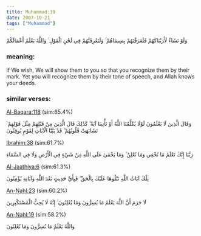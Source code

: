 ```yaml
---
title: Muhammad:30
date: 2007-10-21
tags: ["Muhammad"]
---
```

وَلَوْ نَشَاءُ لَأَرَيْنَاكَهُمْ فَلَعَرَفْتَهُمْ بِسِيمَاهُمْ ۚ وَلَتَعْرِفَنَّهُمْ فِي لَحْنِ الْقَوْلِ ۚ وَاللَّهُ يَعْلَمُ أَعْمَالَكُمْ
### meaning: 
If We wish, We will show them to you so that you recognize them by their mark. Yet you will recognize them by their tone of speech, and Allah knows your deeds.
### similar verses: 

[Al-Baqara:118](/2/118) (sim:65.4%)

وَقَالَ الَّذِينَ لَا يَعْلَمُونَ لَوْلَا يُكَلِّمُنَا اللَّهُ أَوْ تَأْتِينَا آيَةٌ ۗ كَذَٰلِكَ قَالَ الَّذِينَ مِنْ قَبْلِهِمْ مِثْلَ قَوْلِهِمْ ۘ تَشَابَهَتْ قُلُوبُهُمْ ۗ قَدْ بَيَّنَّا الْآيَاتِ لِقَوْمٍ يُوقِنُونَ

[Ibrahim:38](/14/38) (sim:61.7%)

رَبَّنَا إِنَّكَ تَعْلَمُ مَا نُخْفِي وَمَا نُعْلِنُ ۗ وَمَا يَخْفَىٰ عَلَى اللَّهِ مِنْ شَيْءٍ فِي الْأَرْضِ وَلَا فِي السَّمَاءِ

[Al-Jaathiya:6](/45/6) (sim:61.3%)

تِلْكَ آيَاتُ اللَّهِ نَتْلُوهَا عَلَيْكَ بِالْحَقِّ ۖ فَبِأَيِّ حَدِيثٍ بَعْدَ اللَّهِ وَآيَاتِهِ يُؤْمِنُونَ

[An-Nahl:23](/16/23) (sim:60.2%)

لَا جَرَمَ أَنَّ اللَّهَ يَعْلَمُ مَا يُسِرُّونَ وَمَا يُعْلِنُونَ ۚ إِنَّهُ لَا يُحِبُّ الْمُسْتَكْبِرِينَ

[An-Nahl:19](/16/19) (sim:58.2%)

وَاللَّهُ يَعْلَمُ مَا تُسِرُّونَ وَمَا تُعْلِنُونَ
